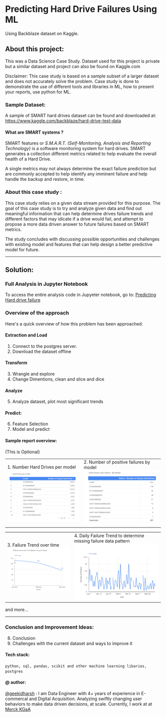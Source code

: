 # Predicting Hard Drive Failures Using ML 
Using Backblaze dataset on Kaggle.

## About this project: 
This was a Data Science Case Study. Dataset used for this project is private but a similar dataset and project can also be found on Kaggle.com

Disclaimer: 
This case study is based on a sample subset of a larger dataset and does not accurately solve the problem. Case study is done to demonstrate the use of different tools and libraries in ML, how to present your reports, use python for ML. 

### Sample Dataset: 
A sample of SMART hard drives dataset can be found and downloaded at: https://www.kaggle.com/backblaze/hard-drive-test-data

#### What are SMART systems ?
SMART features or *S.M.A.R.T. (Self-Monitoring, Analysis and Reporting Technology)* is a software monitoring system for hard drives. SMART generates a collection different metrics related to help evaluate the overall health of a Hard Drive. 

A single metrics may not always determine the exact failure prediction but are commonly accepted to help identify any imminent failure and help handle the backup and restore, in time. 


### About this case study :
This case study relies on a given data stream provided for this purpose. The goal of this case study is to try and analyze given data and find out meaningful information that can help determine drives failure trends and different factors that may idicate if a drive would fail, and attempt to propose a more data driven answer to future failures based on SMART metrics.

The study concludes with discussing possible opportunities and challenges with existing model and features that can help design a better predictive model for future. 


--------

## Solution: 

### Full Analysis in Jupyter Notebook
To access the entire analysis code in Jupyeter notebook, go to: 
[Predicting Hard drive failure](https://github.com/geekidharsh/predicting-harddrive-failures-using-ml/blob/master/Predicting%20Hard%20Drive%20Failure%20-%20%20A%20Data%20Science%20Case%20Study.ipynb)



### Overview of the approach

Here's a quick overview of how this problem has been approached: 

#### Extraction and Load
1. Connect to the postgres server.
2. Download the dataset offline

#### Transform
3. Wrangle and explore
4. Change Dimentions, clean and slice and dice

#### Analyze
5. Analyze dataset, plot most significant trends

#### Predict:
6. Feature Selection
7. Model and predict

#### Sample report overview: 
(This is Optional)

<table>
<tr>
<td> 1. Number Hard Drives per model
<img src="graphs/hard-drives-per-model.png" width="600"> </td>
    <td>2. Number of positive failures by model
        <img src="graphs/failures-by-model.png" width="600"> </td></tr></table>
        
        
<table>
    <tr>
        <td>3. Failure Trend over time
            <img src="graphs/failure-trend-timeseries.png" width="600"></td>
<td>4. Daily Failure Trend to determine missing failure data pattern
    <img src="graphs/daily-trend-of-fails.png" width="600"></td></tr></table>

and more...

----
### Conclusion and Improvement Ideas:
8. Conclusion
9. Challenges with the current dataset and ways to improve it

#### Tech stack:
`python, sql, pandas, scikit and other machine learning libaries, postgres`

#### @ author:
[@geekidharsh](https://github.com/geekidharsh) : I am Data Engineer with 4+ years of experience in E-commercal and Digital Acquisition. Analyzing swiftly changing user behaviors to make data driven decisions, at scale. Currently, I work at at [Merck KGaA](https://www.merckgroup.com/en)
